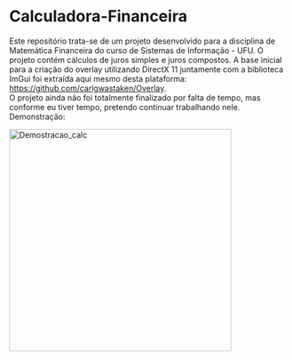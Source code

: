# Calculadora-Financeira
Este repositório trata-se de um projeto desenvolvido para a disciplina de Matemática Financeira do curso de Sistemas de Informação - UFU. O projeto contém cálculos de juros simples e juros compostos. A base inicial para a criação do overlay utilizando DirectX 11 juntamente com a biblioteca ImGui foi extraída aqui mesmo desta plataforma: https://github.com/carlgwastaken/Overlay. <br>O projeto ainda não foi totalmente finalizado por falta de tempo, mas conforme eu tiver tempo, pretendo continuar trabalhando nele.
Demonstração: 

<div>
    <img src="https://i.imgur.com/tcn23Yl.png" alt="Demostracao_calc" width="400">
</div>
